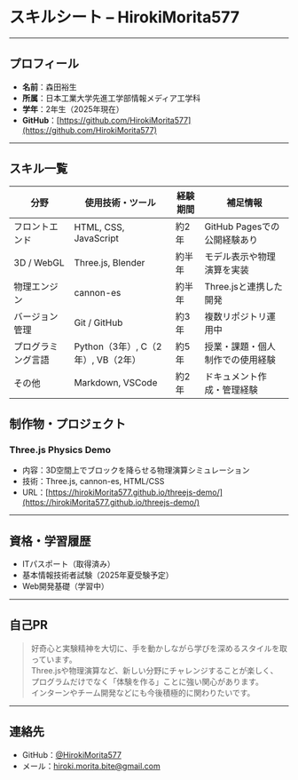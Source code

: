 # スキルシート – HirokiMorita577

---

##  プロフィール
- **名前**：森田裕生
- **所属**：日本工業大学先進工学部情報メディア工学科
- **学年**：2年生（2025年現在）
- **GitHub**：[https://github.com/HirokiMorita577](https://github.com/HirokiMorita577)

---

##  スキル一覧

| 分野             | 使用技術・ツール               | 経験期間 | 補足情報                          |
|------------------|--------------------------------|----------|-----------------------------------|
| フロントエンド   | HTML, CSS, JavaScript          | 約2年     | GitHub Pagesでの公開経験あり     |
| 3D / WebGL       | Three.js, Blender              | 約半年    | モデル表示や物理演算を実装       |
| 物理エンジン     | cannon-es                      | 約半年    | Three.jsと連携した開発            |
| バージョン管理   | Git / GitHub                   | 約3年     | 複数リポジトリ運用中              |
| プログラミング言語 | Python（3年）, C（2年）, VB（2年） | 約5年     | 授業・課題・個人制作での使用経験 |
| その他           | Markdown, VSCode               | 約2年     | ドキュメント作成・管理経験        |

##  制作物・プロジェクト

###  Three.js Physics Demo
- 内容：3D空間上でブロックを降らせる物理演算シミュレーション
- 技術：Three.js, cannon-es, HTML/CSS
- URL：[https://hirokiMorita577.github.io/threejs-demo/](https://hirokiMorita577.github.io/threejs-demo/)


---

##  資格・学習履歴
- ITパスポート（取得済み）
- 基本情報技術者試験（2025年夏受験予定）
- Web開発基礎（学習中）

---

##  自己PR

> 好奇心と実験精神を大切に、手を動かしながら学びを深めるスタイルを取っています。  
> Three.jsや物理演算など、新しい分野にチャレンジすることが楽しく、  
> プログラムだけでなく「体験を作る」ことに強い関心があります。  
> インターンやチーム開発などにも今後積極的に関わりたいです。

---

##  連絡先
- GitHub：[@HirokiMorita577](https://github.com/HirokiMorita577)
- メール：hiroki.morita.bite@gmail.com

